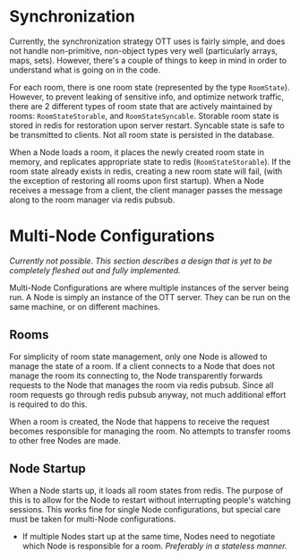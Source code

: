# Synchronization

Currently, the synchronization strategy OTT uses is fairly simple, and does not handle non-primitive, non-object types very well (particularly arrays, maps, sets). However, there's a couple of things to keep in mind in order to understand what is going on in the code.

For each room, there is one room state (represented by the type `RoomState`). However, to prevent leaking of sensitive info, and optimize network traffic, there are 2 different types of room state that are actively maintained by rooms: `RoomStateStorable`, and `RoomStateSyncable`. Storable room state is stored in redis for restoration upon server restart. Syncable state is safe to be transmitted to clients. Not all room state is persisted in the database.

When a Node loads a room, it places the newly created room state in memory, and replicates appropriate state to redis (`RoomStateStorable`). If the room state already exists in redis, creating a new room state will fail, (with the exception of restoring all rooms upon first startup). When a Node receives a message from a client, the client manager passes the message along to the room manager via redis pubsub.

# Multi-Node Configurations

*Currently not possible. This section describes a design that is yet to be completely fleshed out and fully implemented.*

Multi-Node Configurations are where multiple instances of the server being run. A Node is simply an instance of the OTT server. They can be run on the same machine, or on different machines.

## Rooms

For simplicity of room state management, only one Node is allowed to manage the state of a room. If a client connects to a Node that does not manage the room its connecting to, the Node transparently forwards requests to the Node that manages the room via redis pubsub. Since all room requests go through redis pubsub anyway, not much additional effort is required to do this.

When a room is created, the Node that happens to receive the request becomes responsible for managing the room. No attempts to transfer rooms to other free Nodes are made.

## Node Startup

When a Node starts up, it loads all room states from redis. The purpose of this is to allow for the Node to restart without interrupting people's watching sessions. This works fine for single Node configurations, but special care must be taken for multi-Node configurations.

- If multiple Nodes start up at the same time, Nodes need to negotiate which Node is responsible for a room. *Preferably in a stateless manner.*
